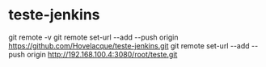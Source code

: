 # teste-jenkins

git remote -v
git remote set-url --add --push origin https://github.com/Hovelacque/teste-jenkins.git
git remote set-url --add --push origin http://192.168.100.4:3080/root/teste.git